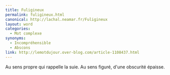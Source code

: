 ```yaml
---
title: Fuligineux
permalink: fuligineux.html
canonical: http://lachal.neamar.fr/Fuligineux
layout: word
categories:
  - Mot complexe
synonyms:
  - Incompréhensible
  - Abscons
link: http://lemotdujour.over-blog.com/article-1108437.html
---
```


Au sens propre qui rappelle la suie.
Au sens figuré, d'une obscurité épaisse.

